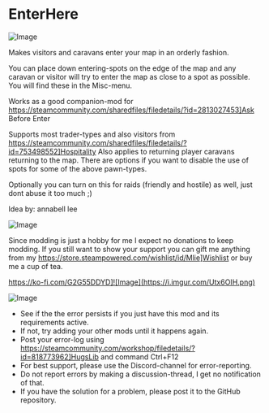 # EnterHere

![Image](https://i.imgur.com/buuPQel.png)


Makes visitors and caravans enter your map in an orderly fashion. 

You can place down entering-spots on the edge of the map and any caravan or visitor will try to enter the map as close to a spot as possible. You will find these in the Misc-menu.

Works as a good companion-mod for https://steamcommunity.com/sharedfiles/filedetails/?id=2813027453]Ask Before Enter

Supports most trader-types and also visitors from https://steamcommunity.com/sharedfiles/filedetails/?id=753498552]Hospitality
Also applies to returning player caravans returning to the map.
There are options if you want to disable the use of spots for some of the above pawn-types.

Optionally you can turn on this for raids (friendly and hostile) as well, just dont abuse it too much ;)

Idea by: annabell lee

![Image](https://i.imgur.com/O0IIlYj.png)

Since modding is just a hobby for me I expect no donations to keep modding. If you still want to show your support you can gift me anything from my https://store.steampowered.com/wishlist/id/Mlie]Wishlist or buy me a cup of tea.

https://ko-fi.com/G2G55DDYD]![Image](https://i.imgur.com/Utx6OIH.png)


![Image](https://i.imgur.com/PwoNOj4.png)



-  See if the the error persists if you just have this mod and its requirements active.
-  If not, try adding your other mods until it happens again.
-  Post your error-log using https://steamcommunity.com/workshop/filedetails/?id=818773962]HugsLib and command Ctrl+F12
-  For best support, please use the Discord-channel for error-reporting.
-  Do not report errors by making a discussion-thread, I get no notification of that.
-  If you have the solution for a problem, please post it to the GitHub repository.



